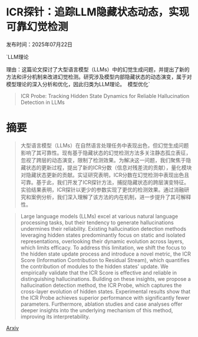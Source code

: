# ICR探针：追踪LLM隐藏状态动态，实现可靠幻觉检测

发布时间：2025年07月22日

`LLM理论

理由：这篇论文探讨了大型语言模型（LLMs）中的幻觉生成问题，并提出了新的方法和评分机制来改进幻觉检测。研究涉及模型内部隐藏状态的动态演变，属于对模型理论的深入分析和优化，因此归类为LLM理论。` `模型优化`

> ICR Probe: Tracking Hidden State Dynamics for Reliable Hallucination Detection in LLMs

# 摘要

> 大型语言模型（LLMs）在自然语言处理任务中表现出色，但幻觉生成问题影响了其可靠性。现有基于隐藏状态的幻觉检测方法多关注静态孤立表征，忽视了跨层的动态演变，限制了检测效果。为解决这一问题，我们聚焦于隐藏状态的更新过程，提出了新的ICR分数（信息对残差流的贡献），量化模块对隐藏状态更新的贡献。实证研究表明，ICR分数在幻觉检测中表现出色且可靠。基于此，我们开发了ICR探针方法，捕捉隐藏状态的跨层演变特征。实验结果表明，ICR探针以更少的参数实现了更优的检测效果。通过消融研究和案例分析，我们深入理解了该方法的内在机制，进一步提升了其可解释性。

> Large language models (LLMs) excel at various natural language processing tasks, but their tendency to generate hallucinations undermines their reliability. Existing hallucination detection methods leveraging hidden states predominantly focus on static and isolated representations, overlooking their dynamic evolution across layers, which limits efficacy. To address this limitation, we shift the focus to the hidden state update process and introduce a novel metric, the ICR Score (Information Contribution to Residual Stream), which quantifies the contribution of modules to the hidden states' update. We empirically validate that the ICR Score is effective and reliable in distinguishing hallucinations. Building on these insights, we propose a hallucination detection method, the ICR Probe, which captures the cross-layer evolution of hidden states. Experimental results show that the ICR Probe achieves superior performance with significantly fewer parameters. Furthermore, ablation studies and case analyses offer deeper insights into the underlying mechanism of this method, improving its interpretability.

[Arxiv](https://arxiv.org/abs/2507.16488)